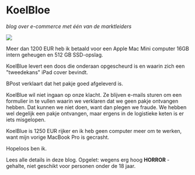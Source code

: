 # KoelBloe
*blog over e-commerce met één van de marktleiders*

![](https://webdocs.be/d/21/Coolblue_-_alles_voor_een_glimlach_25D6E18B.png)

Meer dan 1200 EUR heb ik betaald voor een Apple Mac Mini computer 16GB intern geheugen en 512 GB SSD-opslag.

KoelBlue levert een doos die onderaan opgescheurd is en waarin zich een "tweedekans" iPad cover bevindt. 

BPost verklaart dat het pakje goed afgeleverd is. 

KoelBlue wil niet ingaan op onze klacht. Ze blijven e-mails sturen om een formulier in te vullen waarin we verklaren dat we geen pakje ontvangen hebben. Dat kunnen we niet doen, want dan plegen we fraude. We hebben wel degelijk een pakje ontvangen, maar ergens in de logistieke keten is er iets misgelopen. 

KoelBlue is 1250 EUR rijker en ik heb geen computer meer om te werken, want mijn vorige MacBook Pro is gecrasht. 

Hopeloos ben ik.

Lees alle details in deze blog. Opgelet: wegens erg hoog **HORROR** - gehalte, niet geschikt voor personen onder de 18 jaar.
